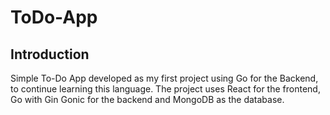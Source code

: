 # ToDo-App

## Introduction

Simple To-Do App developed as my first project using Go for the Backend, to continue learning this language. The project uses React for the frontend, Go with Gin Gonic for the backend and MongoDB as the database.
